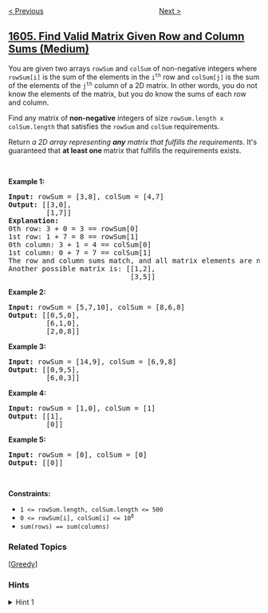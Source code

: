 <!--|This file generated by command(leetcode description); DO NOT EDIT.    |-->
<!--+----------------------------------------------------------------------+-->
<!--|@author    openset <openset.wang@gmail.com>                           |-->
<!--|@link      https://github.com/openset                                 |-->
<!--|@home      https://github.com/openset/leetcode                        |-->
<!--+----------------------------------------------------------------------+-->

[< Previous](../alert-using-same-key-card-three-or-more-times-in-a-one-hour-period "Alert Using Same Key-Card Three or More Times in a One Hour Period")
　　　　　　　　　　　　　　　　
[Next >](../find-servers-that-handled-most-number-of-requests "Find Servers That Handled Most Number of Requests")

## [1605. Find Valid Matrix Given Row and Column Sums (Medium)](https://leetcode.com/problems/find-valid-matrix-given-row-and-column-sums "给定行和列的和求可行矩阵")

<p>You are given two arrays <code>rowSum</code> and <code>colSum</code> of non-negative integers where <code>rowSum[i]</code> is the sum of the elements in the <code>i<sup>th</sup></code> row and <code>colSum[j]</code> is the sum of the elements of the <code>j<sup>th</sup></code> column of a 2D matrix. In other words, you do not know the elements of the matrix, but you do know the sums of each row and column.</p>

<p>Find any matrix of <strong>non-negative</strong> integers of size <code>rowSum.length x colSum.length</code> that satisfies the <code>rowSum</code> and <code>colSum</code> requirements.</p>

<p>Return <em>a 2D array representing <strong>any</strong> matrix that fulfills the requirements</em>. It&#39;s guaranteed that <strong>at least one </strong>matrix that fulfills the requirements exists.</p>

<p>&nbsp;</p>
<p><strong>Example 1:</strong></p>

<pre>
<strong>Input:</strong> rowSum = [3,8], colSum = [4,7]
<strong>Output:</strong> [[3,0],
         [1,7]]
<strong>Explanation:</strong>
0th row: 3 + 0 = 3 == rowSum[0]
1st row: 1 + 7 = 8 == rowSum[1]
0th column: 3 + 1 = 4 == colSum[0]
1st column: 0 + 7 = 7 == colSum[1]
The row and column sums match, and all matrix elements are non-negative.
Another possible matrix is: [[1,2],
                             [3,5]]
</pre>

<p><strong>Example 2:</strong></p>

<pre>
<strong>Input:</strong> rowSum = [5,7,10], colSum = [8,6,8]
<strong>Output:</strong> [[0,5,0],
         [6,1,0],
         [2,0,8]]
</pre>

<p><strong>Example 3:</strong></p>

<pre>
<strong>Input:</strong> rowSum = [14,9], colSum = [6,9,8]
<strong>Output:</strong> [[0,9,5],
         [6,0,3]]
</pre>

<p><strong>Example 4:</strong></p>

<pre>
<strong>Input:</strong> rowSum = [1,0], colSum = [1]
<strong>Output:</strong> [[1],
         [0]]
</pre>

<p><strong>Example 5:</strong></p>

<pre>
<strong>Input:</strong> rowSum = [0], colSum = [0]
<strong>Output:</strong> [[0]]
</pre>

<p>&nbsp;</p>
<p><strong>Constraints:</strong></p>

<ul>
	<li><code>1 &lt;= rowSum.length, colSum.length &lt;= 500</code></li>
	<li><code>0 &lt;= rowSum[i], colSum[i] &lt;= 10<sup>8</sup></code></li>
	<li><code>sum(rows) == sum(columns)</code></li>
</ul>

### Related Topics
  [[Greedy](../../tag/greedy/README.md)]

### Hints
<details>
<summary>Hint 1</summary>
Find the smallest rowSum or colSum, and let it be x. Place that number in the grid, and subtract x from rowSum and colSum. Continue until all the sums are satisfied.
</details>
